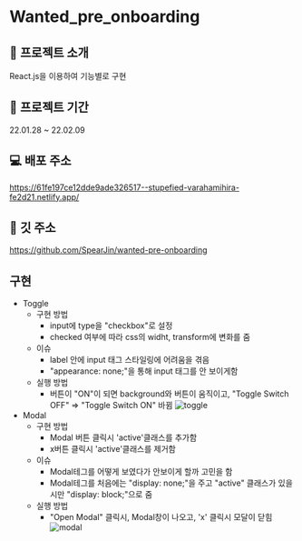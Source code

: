 # Wanted_pre_onboarding
## :raised_hands: 프로젝트 소개
React.js을 이용하여 기능별로 구현
## :date: 프로젝트 기간
22.01.28 ~ 22.02.09
## :computer: 배포 주소
https://61fe197ce12dde9ade326517--stupefied-varahamihira-fe2d21.netlify.app/
## :postbox: 깃 주소
https://github.com/SpearJin/wanted-pre-onboarding
## 구현
  * Toggle
    * 구현 방법
      * input에 type을 "checkbox"로 설정
      * checked 여부에 따라 css의 widht, transform에 변화를 줌
    * 이슈
      * label 안에 input 태그 스타일링에 어려움을 겪음
      * "appearance: none;"을 통해 input 태그를 안 보이게함
    * 실행 방법
      * 버튼이 "ON"이 되면 background와 버튼이 움직이고, "Toggle Switch OFF" => "Toggle Switch ON" 바뀜
      ![toggle](https://user-images.githubusercontent.com/87363129/152633223-32b68f69-7ee7-4118-b0d1-50fe97ff1f89.gif)
  * Modal
    * 구현 방법
      * Modal 버튼 클릭시 'active'클래스를 추가함
      * x버튼 클릭시 'active'클래스를 제거함
    * 이슈
      * Modal테그를 어떻게 보였다가 안보이게 할까 고민을 함
      * Modal테그를 처음에는 "display: none;"을 주고 "active" 클래스가 있을시만 "display: block;"으로 줌
    * 실행 방법
      * "Open Modal" 클릭시, Modal창이 나오고, 'x' 클릭시 모달이 닫힘
      ![modal](https://user-images.githubusercontent.com/87363129/152633587-de4f4974-b001-4464-baf4-5c6767d607b9.gif)

    
